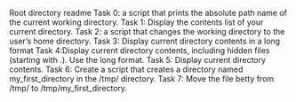 Root directory readme
Task 0:  a script that prints the absolute path name of the current working directory.
Task 1: Display the contents list of your current directory.
Task 2: a script that changes the working directory to the user’s home directory.
Task 3: Display current directory contents in a long format
Task 4:Display current directory contents, including hidden files (starting with .). Use the long format.
Task 5: Display current directory contents.
Task 6: Create a script that creates a directory named my_first_directory in the /tmp/ directory.
Task 7: Move the file betty from /tmp/ to /tmp/my_first_directory.

